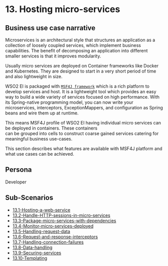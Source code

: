 # 13. Hosting micro-services 

## Business use case narrative

Microservices is an architectural style that structures an application as a collection of loosely coupled services,
which implement business capabilities. The benefit of decomposing an application into different smaller services is that it improves modularity.

Usually micro services are deployed on Container frameworks like Docker and Kubernetes. They are designed to start in a
very short period of time and also lightweight in size.   

WSO2 EI is packaged with [`MSF4J framework`](https://wso2.com/products/microservices-framework-for-java/) which is a rich platform 
to develop services and host. It is a lightweight tool which provides an easy way to build a wide variety of services focused on high performance.
With its Spring-native programming model, you can now write your microservices, interceptors, ExceptionMappers, 
and configuration as Spring beans and wire them up at runtime.

This means MSF4J profile of WSO2 EI having individual micro services can be deployed in containers. These containers  
can be grouped into cells to construct coarse gained services catering for meaningful business use-cases.    


This section describes what features are available with MSF4J platform and what use cases can be achieved. 

## Persona
Developer 

## Sub-Scenarios

- [13.1-Hosting-a-web-service](13.1-Hosting-a-web-service)
- [13.2-Handle-HTTP-sessions-in-micro-services](13.2-Handle-HTTP-sessions-in-micro-services)
- [13.3-Package-micro-services-with-dependencies](13.3-Package-micro-services-with-dependencies)
- [13.4-Monitor-micro-services-deployed](13.4-Monitor-micro-services-deployed)
- [13.5-Handling-request-data](13.5-Handling-request-data)
- [13.6-Request-and-response-interceptors](13.6-Request-and-response-interceptors)
- [13.7-Handling-connection-failures](13.7-Handling-connection-failures)
- [13.8-Data-handling](13.8-Data-handling)
- [13.9-Securing-services](13.9-Securing-services)
- [13.10-Templating](13.10-Templating)
